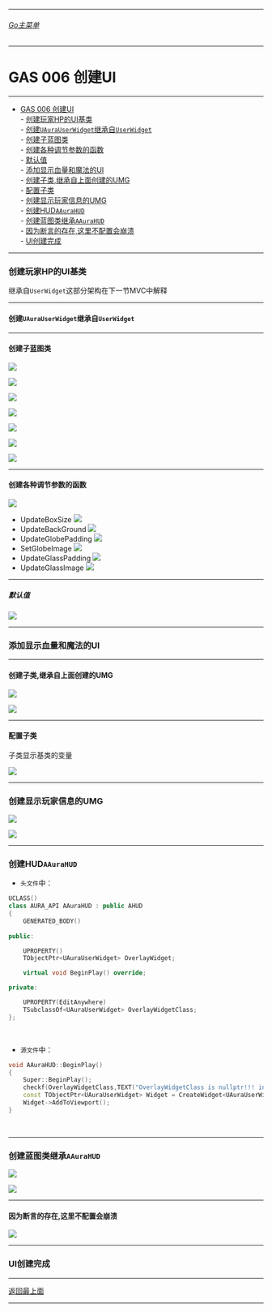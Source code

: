 ___________________________________________________________________________________________
###### [Go主菜单](../MainMenu.md)
___________________________________________________________________________________________
# GAS 006 创建UI


___________________________________________________________________________________________

- [GAS 006 创建UI](#gas-006-创建ui)<br>
		- [创建玩家HP的UI基类](#创建玩家hp的ui基类)<br> 
			- [创建`UAuraUserWidget`继承自`UserWidget`](#创建uaurauserwidget继承自userwidget)<br>
			- [创建子蓝图类](#创建子蓝图类)<br>
			- [创建各种调节参数的函数](#创建各种调节参数的函数)<br>
				- [默认值](#默认值)<br>
		- [添加显示血量和魔法的UI](#添加显示血量和魔法的ui)<br>
			- [创建子类,继承自上面创建的UMG](#创建子类继承自上面创建的umg)<br>
			- [配置子类](#配置子类)<br>
		- [创建显示玩家信息的UMG](#创建显示玩家信息的umg)<br>
		- [创建HUD`AAuraHUD`](#创建hudaaurahud)<br>
		- [创建蓝图类继承`AAuraHUD`](#创建蓝图类继承aaurahud)<br>
			- [因为断言的存在,这里不配置会崩溃](#因为断言的存在这里不配置会崩溃)<br>
		- [UI创建完成](#ui创建完成)<br>

___________________________________________________________________________________________

### 创建玩家HP的UI基类
继承自`UserWidget`这部分架构在下一节MVC中解释

___________________________________________________________________________________________

#### 创建`UAuraUserWidget`继承自`UserWidget`

___________________________________________________________________________________________

#### 创建子蓝图类

![](https://github.com/liyunlong618/LiYunLongKnowledgeLibrary/blob/main/UECPP/Models/GAS/GAS_2_Aura/DetailContent/Image/GAS_006/02.png?raw=true)

![](https://github.com/liyunlong618/LiYunLongKnowledgeLibrary/blob/main/UECPP/Models/GAS/GAS_2_Aura/DetailContent/Image/GAS_006/03.png?raw=true)

![](https://github.com/liyunlong618/LiYunLongKnowledgeLibrary/blob/main/UECPP/Models/GAS/GAS_2_Aura/DetailContent/Image/GAS_006/04.png?raw=true)

![](https://github.com/liyunlong618/LiYunLongKnowledgeLibrary/blob/main/UECPP/Models/GAS/GAS_2_Aura/DetailContent/Image/GAS_006/05.png?raw=true)

![](https://github.com/liyunlong618/LiYunLongKnowledgeLibrary/blob/main/UECPP/Models/GAS/GAS_2_Aura/DetailContent/Image/GAS_006/06.png?raw=true)

![](https://github.com/liyunlong618/LiYunLongKnowledgeLibrary/blob/main/UECPP/Models/GAS/GAS_2_Aura/DetailContent/Image/GAS_006/07.png?raw=true)

![](https://github.com/liyunlong618/LiYunLongKnowledgeLibrary/blob/main/UECPP/Models/GAS/GAS_2_Aura/DetailContent/Image/GAS_006/08.png?raw=true)

___________________________________________________________________________________________

#### 创建各种调节参数的函数

![](https://github.com/liyunlong618/LiYunLongKnowledgeLibrary/blob/main/UECPP/Models/GAS/GAS_2_Aura/DetailContent/Image/GAS_006/09.png?raw=true)

+ UpdateBoxSize
![](https://github.com/liyunlong618/LiYunLongKnowledgeLibrary/blob/main/UECPP/Models/GAS/GAS_2_Aura/DetailContent/Image/GAS_006/10.png?raw=true)
+ UpdateBackGround
![](https://github.com/liyunlong618/LiYunLongKnowledgeLibrary/blob/main/UECPP/Models/GAS/GAS_2_Aura/DetailContent/Image/GAS_006/11.png?raw=true)
+ UpdateGlobePadding
![](https://github.com/liyunlong618/LiYunLongKnowledgeLibrary/blob/main/UECPP/Models/GAS/GAS_2_Aura/DetailContent/Image/GAS_006/12.png?raw=true)
+ SetGlobeImage
![](https://github.com/liyunlong618/LiYunLongKnowledgeLibrary/blob/main/UECPP/Models/GAS/GAS_2_Aura/DetailContent/Image/GAS_006/13.png?raw=true)
+ UpdateGlassPadding
![](https://github.com/liyunlong618/LiYunLongKnowledgeLibrary/blob/main/UECPP/Models/GAS/GAS_2_Aura/DetailContent/Image/GAS_006/14.png?raw=true)
+ UpdateGlassImage
![](https://github.com/liyunlong618/LiYunLongKnowledgeLibrary/blob/main/UECPP/Models/GAS/GAS_2_Aura/DetailContent/Image/GAS_006/15.png?raw=true)

___________________________________________________________________________________________

##### 默认值
![](https://github.com/liyunlong618/LiYunLongKnowledgeLibrary/blob/main/UECPP/Models/GAS/GAS_2_Aura/DetailContent/Image/GAS_006/16.png?raw=true)

___________________________________________________________________________________________

### 添加显示血量和魔法的UI
___________________________________________________________________________________________

#### 创建子类,继承自上面创建的UMG

![](https://github.com/liyunlong618/LiYunLongKnowledgeLibrary/blob/main/UECPP/Models/GAS/GAS_2_Aura/DetailContent/Image/GAS_006/17.png?raw=true)

![](https://github.com/liyunlong618/LiYunLongKnowledgeLibrary/blob/main/UECPP/Models/GAS/GAS_2_Aura/DetailContent/Image/GAS_006/18.png?raw=true)

___________________________________________________________________________________________

#### 配置子类
子类显示基类的变量

![](https://github.com/liyunlong618/LiYunLongKnowledgeLibrary/blob/main/UECPP/Models/GAS/GAS_2_Aura/DetailContent/Image/GAS_006/19.png?raw=true)



___________________________________________________________________________________________

### 创建显示玩家信息的UMG

![](https://github.com/liyunlong618/LiYunLongKnowledgeLibrary/blob/main/UECPP/Models/GAS/GAS_2_Aura/DetailContent/Image/GAS_006/20.png?raw=true)

![](https://github.com/liyunlong618/LiYunLongKnowledgeLibrary/blob/main/UECPP/Models/GAS/GAS_2_Aura/DetailContent/Image/GAS_006/21.png?raw=true)

___________________________________________________________________________________________

### 创建HUD`AAuraHUD`

+ `头文件`中：
```cpp
UCLASS()
class AURA_API AAuraHUD : public AHUD
{
	GENERATED_BODY()
	
public:

	UPROPERTY()
	TObjectPtr<UAuraUserWidget> OverlayWidget;

	virtual void BeginPlay() override;

private:

	UPROPERTY(EditAnywhere)
	TSubclassOf<UAuraUserWidget> OverlayWidgetClass;
};
```

&emsp;

+ `源文件`中：
```cpp
void AAuraHUD::BeginPlay()
{
	Super::BeginPlay();
	checkf(OverlayWidgetClass,TEXT("OverlayWidgetClass is nullptr!!! in:	AAuraHUD!!!"));
	const TObjectPtr<UAuraUserWidget> Widget = CreateWidget<UAuraUserWidget>(GetWorld(),OverlayWidgetClass);
	Widget->AddToViewport();
}
```

&emsp;

___________________________________________________________________________________________

### 创建蓝图类继承`AAuraHUD`

![](https://github.com/liyunlong618/LiYunLongKnowledgeLibrary/blob/main/UECPP/Models/GAS/GAS_2_Aura/DetailContent/Image/GAS_006/24.png?raw=true)

![](https://github.com/liyunlong618/LiYunLongKnowledgeLibrary/blob/main/UECPP/Models/GAS/GAS_2_Aura/DetailContent/Image/GAS_006/25.png?raw=true)

___________________________________________________________________________________________

#### 因为断言的存在,这里不配置会崩溃

![](https://github.com/liyunlong618/LiYunLongKnowledgeLibrary/blob/main/UECPP/Models/GAS/GAS_2_Aura/DetailContent/Image/GAS_006/26.png?raw=true)

___________________________________________________________________________________________

### UI创建完成
___________________________________________________________________________________________

[返回最上面](#Go主菜单)

___________________________________________________________________________________________